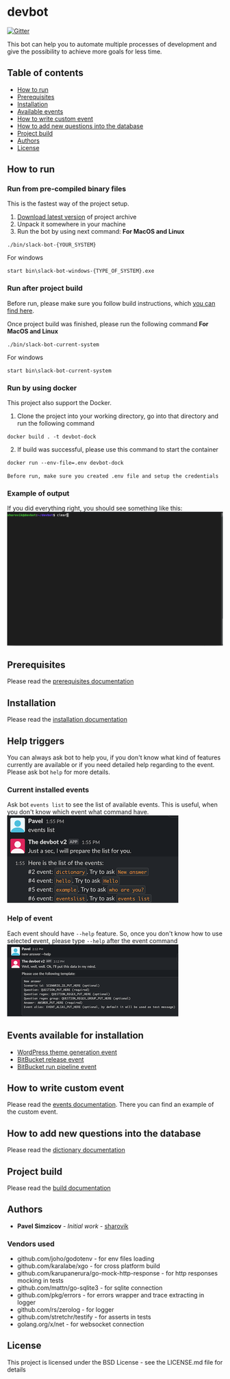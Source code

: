 # devbot
[![Gitter](https://badges.gitter.im/devbot-tool/community.svg)](https://gitter.im/devbot-tool/community?utm_source=badge&utm_medium=badge&utm_campaign=pr-badge)

This bot can help you to automate multiple processes of development and give the possibility to achieve more goals for less time.

## Table of contents
- [How to run](#how-to-run)
- [Prerequisites](#prerequisites)
- [Installation](#installation)
- [Available events](#available-events)
- [How to write custom event](#how-to-write-custom-event)
- [How to add new questions into the database](#how-to-add-new-questions-into-the-database)
- [Project build](#project-build)
- [Authors](#authors)
- [License](#license)

## How to run

### Run from pre-compiled binary files
This is the fastest way of the project setup.
1. [Download latest version](https://github.com/sharovik/devbot/releases/latest) of project archive
2. Unpack it somewhere in your machine
3. Run the bot by using next command:
**For MacOS and Linux**
``` 
./bin/slack-bot-{YOUR_SYSTEM}
```
For windows
``` 
start bin\slack-bot-windows-{TYPE_OF_SYSTEM}.exe
```

### Run after project build
Before run, please make sure you follow build instructions, which [you can find here](documentation/build.md).

Once project build was finished, please run the following command
**For MacOS and Linux**
``` 
./bin/slack-bot-current-system
```
For windows
``` 
start bin\slack-bot-current-system
```

### Run by using docker
This project also support the Docker.
1. Clone the project into your working directory, go into that directory and run the following command
``` 
docker build . -t devbot-dock
```
2. If build was successful, please use this command to start the container
```
docker run --env-file=.env devbot-dock
```

``Before run, make sure you created .env file and setup the credentials``

### Example of output
If you did everything right, you should see something like this:
![Demo start slack-bot](documentation/images/start-slack-bot.gif)

## Prerequisites
Please read the [prerequisites documentation](documentation/prerequisites.md)

## Installation
Please read the [installation documentation](documentation/installation.md)

## Help triggers
You can always ask bot to help you, if you don't know what kind of features currently are available or if you need detailed help regarding to the event.
Please ask bot `help` for more details.

### Current installed events
Ask bot `events list` to see the list of available events. This is useful, when you don't know which event what command have.
![events-list](documentation/images/events-list.png)

### Help of event
Each event should have `--help` feature. So, once you don't know how to use selected event, please type `--help` after the event command
![usage-help-command](documentation/images/new-answer-help.png)

## Events available for installation
- [WordPress theme generation event](https://github.com/sharovik/themer-wordpress-event)
- [BitBucket release event](https://github.com/sharovik/bitbucket-release-event)
- [BitBucket run pipeline event](https://github.com/sharovik/bitbucket-run-pipeline)

## How to write custom event
Please read the [events documentation](documentation/events.md). There you can find an example of the custom event.

## How to add new questions into the database
Please read the [dictionary documentation](documentation/dictionary.md)

## Project build
Please read the [build documentation](documentation/build.md)

## Authors

* **Pavel Simzicov** - *Initial work* - [sharovik](https://github.com/sharovik)

### Vendors used
* github.com/joho/godotenv - for env files loading
* github.com/karalabe/xgo - for cross platform build
* github.com/karupanerura/go-mock-http-response - for http responses mocking in tests
* github.com/mattn/go-sqlite3 - for sqlite connection
* github.com/pkg/errors - for errors wrapper and trace extracting in logger
* github.com/rs/zerolog - for logger
* github.com/stretchr/testify - for asserts in tests
* golang.org/x/net - for websocket connection

## License
This project is licensed under the BSD License - see the LICENSE.md file for details

